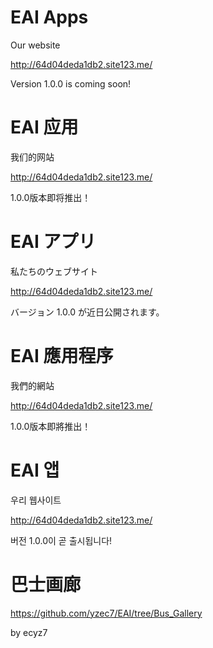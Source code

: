 # EAI Apps
Our website

http://64d04deda1db2.site123.me/ 

Version 1.0.0 is coming soon!
# EAI 应用
我们的网站 

http://64d04deda1db2.site123.me/ 

1.0.0版本即将推出！
# EAI アプリ 
私たちのウェブサイト 

http://64d04deda1db2.site123.me/ 

バージョン 1.0.0 が近日公開されます。
# EAI 應用程序 
我們的網站 

http://64d04deda1db2.site123.me/ 

1.0.0版本即將推出！
# EAI 앱 
우리 웹사이트 

http://64d04deda1db2.site123.me/ 

버전 1.0.0이 곧 출시됩니다!
# 巴士画廊
https://github.com/yzec7/EAI/tree/Bus_Gallery

by ecyz7
